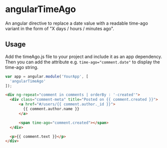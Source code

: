 angularTimeAgo
==============

An angular directive to replace a date value with a readable time-ago variant in the form of "X days / hours / minutes ago".

## Usage

Add the timeAgo.js file to your project and include it as an app dependency. Then you can add the attribute e.g. `time-ago="comment.date"` to display the time-ago string.

```javascript
var app = angular.module('YourApp', [
  'angularTimeAgo'
]);
```

```html
<div ng-repeat="comment in comments | orderBy : '-created'">
  <div class="comment-meta" title="Posted on {{ comment.created }}">
      <a href="#/users/{{ comment.author._id }}">
        {{ comment.author.name }}
      </a>

      <span time-ago="comment.created"></span>
  </div>

  <p>{{ comment.text }}</p>
</div>
```